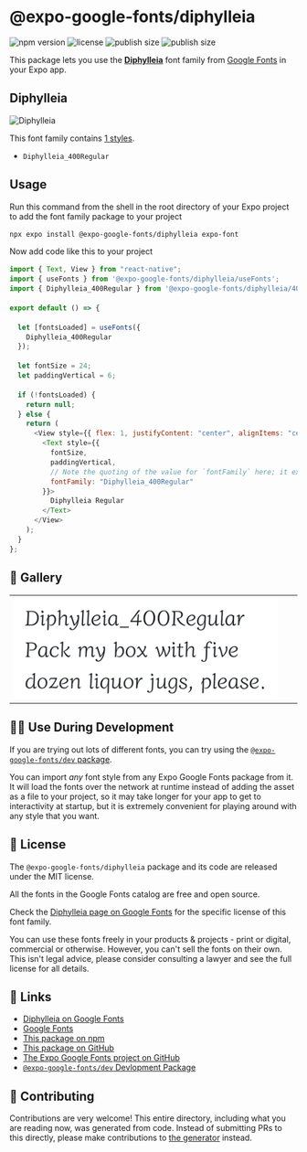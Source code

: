 # @expo-google-fonts/diphylleia

![npm version](https://flat.badgen.net/npm/v/@expo-google-fonts/diphylleia)
![license](https://flat.badgen.net/github/license/expo/google-fonts)
![publish size](https://flat.badgen.net/packagephobia/install/@expo-google-fonts/diphylleia)
![publish size](https://flat.badgen.net/packagephobia/publish/@expo-google-fonts/diphylleia)

This package lets you use the [**Diphylleia**](https://fonts.google.com/specimen/Diphylleia) font family from [Google Fonts](https://fonts.google.com/) in your Expo app.

## Diphylleia

![Diphylleia](./font-family.png)

This font family contains [1 styles](#-gallery).

- `Diphylleia_400Regular`

## Usage

Run this command from the shell in the root directory of your Expo project to add the font family package to your project

```sh
npx expo install @expo-google-fonts/diphylleia expo-font
```

Now add code like this to your project

```js
import { Text, View } from "react-native";
import { useFonts } from '@expo-google-fonts/diphylleia/useFonts';
import { Diphylleia_400Regular } from '@expo-google-fonts/diphylleia/400Regular';

export default () => {

  let [fontsLoaded] = useFonts({
    Diphylleia_400Regular
  });

  let fontSize = 24;
  let paddingVertical = 6;

  if (!fontsLoaded) {
    return null;
  } else {
    return (
      <View style={{ flex: 1, justifyContent: "center", alignItems: "center" }}>
        <Text style={{
          fontSize,
          paddingVertical,
          // Note the quoting of the value for `fontFamily` here; it expects a string!
          fontFamily: "Diphylleia_400Regular"
        }}>
          Diphylleia Regular
        </Text>
      </View>
    );
  }
};
```

## 🔡 Gallery


||||
|-|-|-|
|![Diphylleia_400Regular](./400Regular/Diphylleia_400Regular.ttf.png)||||


## 👩‍💻 Use During Development

If you are trying out lots of different fonts, you can try using the [`@expo-google-fonts/dev` package](https://github.com/expo/google-fonts/tree/master/font-packages/dev#readme).

You can import _any_ font style from any Expo Google Fonts package from it. It will load the fonts over the network at runtime instead of adding the asset as a file to your project, so it may take longer for your app to get to interactivity at startup, but it is extremely convenient for playing around with any style that you want.


## 📖 License

The `@expo-google-fonts/diphylleia` package and its code are released under the MIT license.

All the fonts in the Google Fonts catalog are free and open source.

Check the [Diphylleia page on Google Fonts](https://fonts.google.com/specimen/Diphylleia) for the specific license of this font family.

You can use these fonts freely in your products & projects - print or digital, commercial or otherwise. However, you can't sell the fonts on their own. This isn't legal advice, please consider consulting a lawyer and see the full license for all details.

## 🔗 Links

- [Diphylleia on Google Fonts](https://fonts.google.com/specimen/Diphylleia)
- [Google Fonts](https://fonts.google.com/)
- [This package on npm](https://www.npmjs.com/package/@expo-google-fonts/diphylleia)
- [This package on GitHub](https://github.com/expo/google-fonts/tree/master/font-packages/diphylleia)
- [The Expo Google Fonts project on GitHub](https://github.com/expo/google-fonts)
- [`@expo-google-fonts/dev` Devlopment Package](https://github.com/expo/google-fonts/tree/master/font-packages/dev)

## 🤝 Contributing

Contributions are very welcome! This entire directory, including what you are reading now, was generated from code. Instead of submitting PRs to this directly, please make contributions to [the generator](https://github.com/expo/google-fonts/tree/master/packages/generator) instead.
